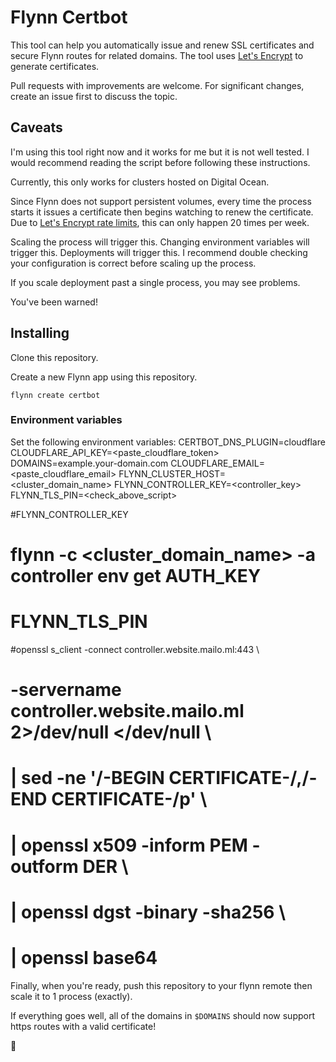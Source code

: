 # Flynn Certbot

This tool can help you automatically issue and renew SSL certificates and secure Flynn routes for related domains. The tool uses [Let's Encrypt](https://letsencrypt.org) to generate certificates.

Pull requests with improvements are welcome. For significant changes, create an issue first to discuss the topic.

## Caveats

I'm using this tool right now and it works for me but it is not well tested. I would recommend reading the script before following these instructions.

Currently, this only works for clusters hosted on Digital Ocean.

Since Flynn does not support persistent volumes, every time the process starts it issues a certificate then begins watching to renew the certificate. Due to [Let's Encrypt rate limits](https://letsencrypt.org/docs/rate-limits/), this can only happen 20 times per week.

Scaling the process will trigger this. Changing environment variables will trigger this. Deployments will trigger this. I recommend double checking your configuration is correct before scaling up the process.

If you scale deployment past a single process, you may see problems.

You've been warned!

## Installing

Clone this repository.

Create a new Flynn app using this repository.

`flynn create certbot`

### Environment variables
Set the following environment variables:
CERTBOT_DNS_PLUGIN=cloudflare
CLOUDFLARE_API_KEY=<paste_cloudflare_token>
DOMAINS=example.your-domain.com
CLOUDFLARE_EMAIL=<paste_cloudflare_email>
FLYNN_CLUSTER_HOST=<cluster_domain_name>
FLYNN_CONTROLLER_KEY=<controller_key>
FLYNN_TLS_PIN=<check_above_script>


#FLYNN_CONTROLLER_KEY
# flynn -c <cluster_domain_name> -a controller env get AUTH_KEY

# FLYNN_TLS_PIN
#openssl s_client -connect controller.website.mailo.ml:443 \
#  -servername controller.website.mailo.ml 2>/dev/null </dev/null \
#  | sed -ne '/-BEGIN CERTIFICATE-/,/-END CERTIFICATE-/p' \
#  | openssl x509 -inform PEM -outform DER \
#  | openssl dgst -binary -sha256 \
#  | openssl base64



Finally, when you're ready, push this repository to your flynn remote then scale it to 1 process (exactly).

If everything goes well, all of the domains in `$DOMAINS` should now support https routes with a valid certificate!

🍻
